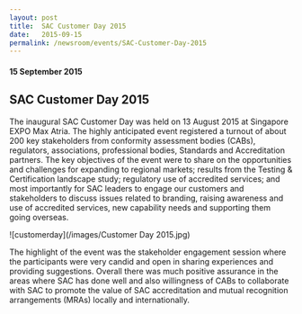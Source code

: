 ```yaml
---
layout: post
title:  SAC Customer Day 2015
date:   2015-09-15
permalink: /newsroom/events/SAC-Customer-Day-2015
---
```

#### 15 September 2015
## SAC Customer Day 2015

The inaugural SAC Customer Day was held on 13 August 2015 at Singapore EXPO Max Atria. The highly anticipated event registered a turnout of about 200 key stakeholders from conformity assessment bodies (CABs), regulators, associations, professional bodies, Standards and Accreditation partners. The key objectives of the event were to share on the opportunities and challenges for expanding to regional markets; results from the Testing & Certification landscape study; regulatory use of accredited services; and most importantly for SAC leaders to engage our customers and stakeholders to discuss issues related to branding, raising awareness and use  of accredited services, new capability needs and supporting them going overseas.

![customerday](/images/Customer Day 2015.jpg)

The highlight of the event was the stakeholder engagement session where the participants were very candid and open in sharing experiences and providing suggestions. Overall there was much positive assurance in the areas where SAC has done well and also willingness of CABs to collaborate with SAC to promote the value of SAC accreditation and mutual recognition arrangements (MRAs) locally and internationally.
